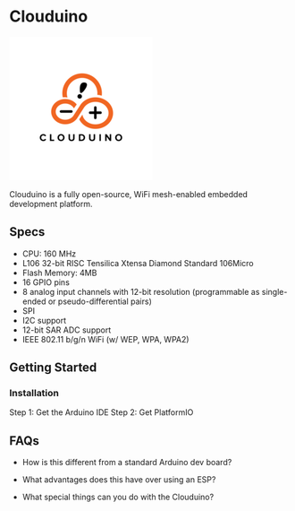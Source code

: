 # Clouduino

![Logo](logo.png)

Clouduino is a fully open-source, WiFi mesh-enabled embedded development platform.

## Specs

- CPU: 160 MHz
- L106 32-bit RISC Tensilica Xtensa Diamond Standard 106Micro
- Flash Memory: 4MB
- 16 GPIO pins
- 8 analog input channels with 12-bit resolution (programmable as single-ended or pseudo-differential pairs)
- SPI
- I2C support
- 12-bit SAR ADC support
- IEEE 802.11 b/g/n WiFi (w/ WEP, WPA, WPA2)

## Getting Started

### Installation

Step 1: Get the Arduino IDE
Step 2: Get PlatformIO

## FAQs

- How is this different from a standard Arduino dev board?

- What advantages does this have over using an ESP?

- What special things can you do with the Clouduino?

